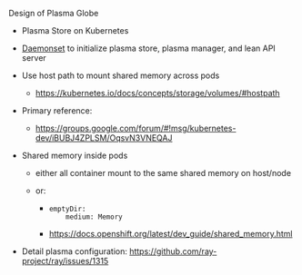 Design of Plasma Globe

- Plasma Store on Kubernetes

- [Daemonset](https://kubernetes.io/docs/concepts/workloads/controllers/daemonset/) to initialize plasma store, plasma manager, and lean API server

- Use host path to mount shared memory across pods

  - https://kubernetes.io/docs/concepts/storage/volumes/#hostpath

- Primary reference:

  - https://groups.google.com/forum/#!msg/kubernetes-dev/iBUBJ4ZPLSM/OqsvN3VNEQAJ

- Shared memory inside pods

  - either all container mount to the same shared memory on host/node

  - or: 

    - ```
      emptyDir:
          medium: Memory
      ```

    - https://docs.openshift.org/latest/dev_guide/shared_memory.html

- Detail plasma configuration: https://github.com/ray-project/ray/issues/1315



